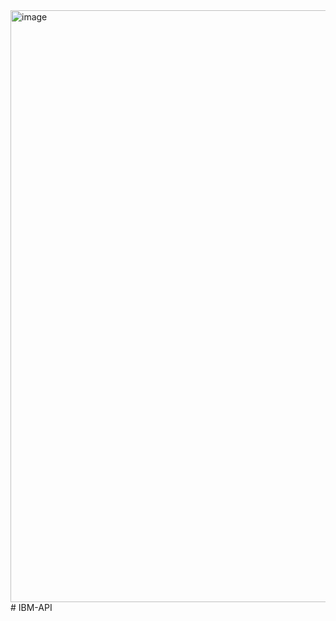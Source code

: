<img width="947" alt="image" src="https://github.com/user-attachments/assets/3e19d1a0-148a-4d07-9b9a-d3605f4c10b9">
# IBM-API
